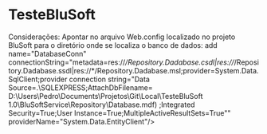 # TesteBluSoft
Considerações: 
<l> Apontar no arquivo Web.config localizado no projeto BluSoft para o diretório onde se localiza o banco de dados:
add name="DatabaseConn" connectionString="metadata=res://*/Repository.Dadabase.csdl|res://*/Repository.Dadabase.ssdl|res://*/Repository.Dadabase.msl;provider=System.Data.SqlClient;provider connection string=&quot;Data Source=.\SQLEXPRESS;AttachDbFilename= D:\Users\Pedro\Documents\Projetos\Git\Local\TesteBluSoft 1.0\BluSoftService\Repository\Database.mdf) ;Integrated Security=True;User Instance=True;MultipleActiveResultSets=True&quot;" providerName="System.Data.EntityClient"/>
